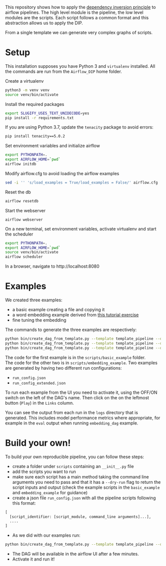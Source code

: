 This repository shows how to apply the 
[dependency inversion principle](
https://en.wikipedia.org/wiki/Dependency_inversion_principle) 
to airflow pipelines. The high level module is the pipeline, the low level modules
are the scripts. Each script follows a common format and this abstraction
allows us to apply the DIP.  

From a single template we can generate very complex graphs of scripts.   

# Setup

This installation supposes you have Python 3 and `virtualenv` installed.
All the commands are run from the `Airflow_DIP` home folder.

Create a virtualenv

```bash
python3 -m venv venv
source venv/bin/activate
```
Install the required packages
```bash
export SLUGIFY_USES_TEXT_UNIDECODE=yes
pip install -r requirements.txt
```

If you are using Python 3.7, update the `tenacity` package to avoid errors:
```bash
pip install tenacity==5.0.2
```

Set environment variables and initialize airflow
```bash 
export PYTHONPATH=.
export AIRFLOW_HOME=`pwd`
airflow initdb
```

Modify airflow.cfg to avoid loading the airflow examples 
```bash
sed -i '' 's/load_examples = True/load_examples = False/' airflow.cfg
```
Reset the db
```bash
airflow resetdb
```

Start the webserver
```
airflow webserver
```

On a new terminal, set environment variables, activate virtualenv and 
start the scheduler
```bash
export PYTHONPATH=.
export AIRFLOW_HOME=`pwd`
source venv/bin/activate
airflow scheduler
```
In a browser, navigate to http://localhost:8080

# Examples

We created three examples:
* a basic example creating a file and copying it
* a word embedding example derived from [this tutorial exercise](https://developers.google.com/machine-learning/crash-course/embeddings/programming-exercise) 
* fine tuning the embedding

The commands to generate the three examples are respectively:
```bash
python bin/create_dag_from_template.py --template template_pipeline --dag-name test_pipeline --scripts-folder basic_example --scripts-list run_config.json
python bin/create_dag_from_template.py --template template_pipeline --dag-name embedding_dag --scripts-folder embedding_example --scripts-list run_config.json
python bin/create_dag_from_template.py --template template_pipeline --dag-name embedding_dag_extended --scripts-folder embedding_example --scripts-list run_config_extended.json
```

The code for the first example is in the `scripts/basic_example` folder. <br>
The code for the other two is in `scripts/embedding_example`. Two examples are 
generated by having two different run configurations: 
* `run_config.json`
* `run_config_extended.json` 

To run each example from the UI you need to activate it, using the OFF/ON switch 
on the left of the DAG's name. Then click on the on the leftmost button (`Play`) in the 
`Links` column.

You can see the output from each run in the `logs` directory that is generated.
This includes model performance metrics where appropriate, for example in the `eval`
output when running `embedding_dag` example.

# Build your own!

To build your own reproducible pipeline, you can follow these steps:
* create a folder under `scripts` containing an `__init__.py` file
* add the scripts you want to run
* make sure each script has a main method taking the command line arguments 
you need to pass and that it has a `--dry-run` flag to return the script inputs 
and output (check the example scripts in the `basic_example` and 
`embedding_example` for guidance)
* create a json file `run_config.json` with all the pipeline scripts 
following this format:
```python
[
  [script_identifier: [script_module, command_line arguments]...],
  ....
]
```

* As we did with our examples run:
```bash
python bin/create_dag_from_template.py --template template_pipeline --dag-name <dag_name> --scripts-folder <script_folder> --scripts-list run_config.json
```

* The DAG will be available in the airflow UI after a few minutes.
* Activate it and run it!
